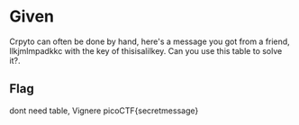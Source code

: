 # Given

Crpyto can often be done by hand, here's a message you got from a friend, llkjmlmpadkkc with the key of thisisalilkey. Can you use this table to solve it?.

## Flag

dont need table, Vignere
picoCTF{secretmessage}
